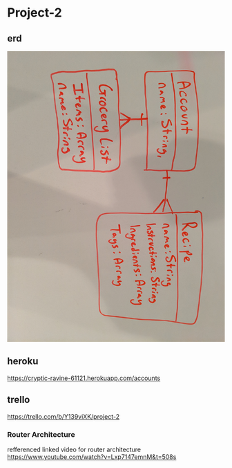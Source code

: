 # Project-2 #

## erd ##
![erd image](erd.jpg)

## heroku ##
<https://cryptic-ravine-61121.herokuapp.com/accounts>

## trello ##
<https://trello.com/b/Y139viXK/project-2>

### Router Architecture ###
refferenced linked video for router architecture
<https://www.youtube.com/watch?v=Lxp7147emnM&t=508s>